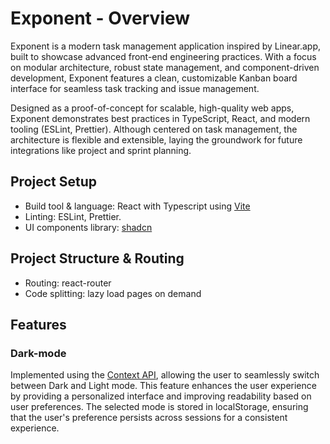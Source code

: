 # Exponent - Overview

Exponent is a modern task management application inspired by Linear.app, built to showcase advanced front-end engineering practices. With a focus on modular architecture, robust state management, and component-driven development, Exponent features a clean, customizable Kanban board interface for seamless task tracking and issue management.

Designed as a proof-of-concept for scalable, high-quality web apps, Exponent demonstrates best practices in TypeScript, React, and modern tooling (ESLint, Prettier). Although centered on task management, the architecture is flexible and extensible, laying the groundwork for future integrations like project and sprint planning.

## Project Setup

- Build tool & language: React with Typescript using [Vite](https://vitejs.dev/)
- Linting: ESLint, Prettier.
- UI components library: [shadcn](https://ui.shadcn.com/)

## Project Structure & Routing
- Routing: react-router
- Code splitting: lazy load pages on demand

## Features

### Dark-mode

Implemented using the [Context API](https://react.dev/reference/react/createContext), allowing the user to seamlessly switch between Dark and Light mode. This feature enhances the user experience by providing a personalized interface and improving readability based on user preferences. The selected mode is stored in localStorage, ensuring that the user's preference persists across sessions for a consistent experience.